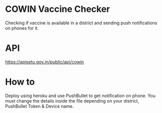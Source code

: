 # COWIN Vaccine Checker
Checking if vaccine is available in a district and sending push notifications on phones for it.

# API
https://apisetu.gov.in/public/api/cowin

# How to
Deploy using heroku and use PushBullet to get notification on phone.
You must change the details inside the file depending on your district, PushBullet Token & Device name.
